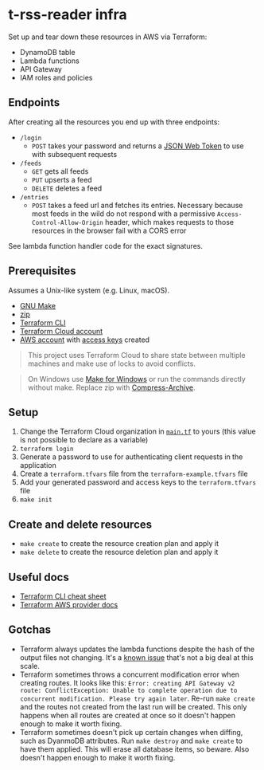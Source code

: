 # t-rss-reader infra

Set up and tear down these resources in AWS via Terraform:

- DynamoDB table
- Lambda functions
- API Gateway
- IAM roles and policies

## Endpoints

After creating all the resources you end up with three endpoints:

- `/login`
  - `POST` takes your password and returns a [JSON Web Token](https://jwt.io/) to use with subsequent requests
- `/feeds`
  - `GET` gets all feeds
  - `PUT` upserts a feed
  - `DELETE` deletes a feed
- `/entries`
  - `POST` takes a feed url and fetches its entries. Necessary because most feeds in the wild do not respond with a permissive `Access-Control-Allow-Origin` header, which makes requests to those resources in the browser fail with a CORS error

See lambda function handler code for the exact signatures.

## Prerequisites

Assumes a Unix-like system (e.g. Linux, macOS).

- [GNU Make](https://www.gnu.org/software/make/)
- [zip](https://linux.die.net/man/1/zip)
- [Terraform CLI](https://developer.hashicorp.com/terraform/tutorials/aws-get-started/install-cli)
- [Terraform Cloud account](https://cloud.hashicorp.com/products/terraform)
- [AWS account](https://aws.amazon.com/) with [access keys](https://aws.amazon.com/premiumsupport/knowledge-center/create-access-key/) created

> This project uses Terraform Cloud to share state between multiple machines and make use of locks to avoid conflicts.

> On Windows use [Make for Windows](https://gnuwin32.sourceforge.net/packages/make.htm) or run the commands directly without make. Replace zip with [Compress-Archive](https://learn.microsoft.com/en-us/powershell/module/microsoft.powershell.archive/compress-archive).

## Setup

1. Change the Terraform Cloud organization in [`main.tf`](./main.tf) to yours (this value is not possible to declare as a variable)
2. `terraform login`
3. Generate a password to use for authenticating client requests in the application
4. Create a `terraform.tfvars` file from the `terraform-example.tfvars` file
5. Add your generated password and access keys to the `terraform.tfvars` file
6. `make init`

## Create and delete resources

- `make create` to create the resource creation plan and apply it
- `make delete` to create the resource deletion plan and apply it

## Useful docs

- [Terraform CLI cheat sheet](https://acloudguru.com/blog/engineering/the-ultimate-terraform-cheatsheet)
- [Terraform AWS provider docs](https://registry.terraform.io/providers/hashicorp/aws/latest/docs)

## Gotchas

- Terraform always updates the lambda functions despite the hash of the output files not changing. It's a [known issue](https://github.com/hashicorp/terraform-provider-aws/issues/17989) that's not a big deal at this scale.
- Terraform sometimes throws a concurrent modification error when creating routes. It looks like this: `Error: creating API Gateway v2 route: ConflictException: Unable to complete operation due to concurrent modification. Please try again later`. Re-run `make create` and the routes not created from the last run will be created. This only happens when all routes are created at once so it doesn't happen enough to make it worth fixing.
- Terraform sometimes doesn't pick up certain changes when diffing, such as DyanmoDB attributes. Run `make destroy` and `make create` to have them applied. This will erase all database items, so beware. Also doesn't happen enough to make it worth fixing.
